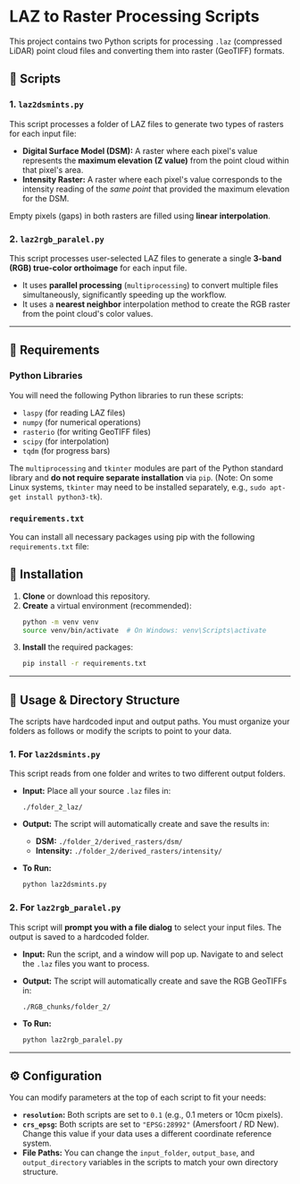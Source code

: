 # LAZ to Raster Processing Scripts

This project contains two Python scripts for processing `.laz` (compressed LiDAR) point cloud files and converting them into raster (GeoTIFF) formats.

## 📜 Scripts

### 1. `laz2dsmints.py`
This script processes a folder of LAZ files to generate two types of rasters for each input file:
* **Digital Surface Model (DSM):** A raster where each pixel's value represents the **maximum elevation (Z value)** from the point cloud within that pixel's area.
* **Intensity Raster:** A raster where each pixel's value corresponds to the intensity reading of the *same point* that provided the maximum elevation for the DSM.

Empty pixels (gaps) in both rasters are filled using **linear interpolation**.

### 2. `laz2rgb_paralel.py`
This script processes user-selected LAZ files to generate a single **3-band (RGB) true-color orthoimage** for each input file.
* It uses **parallel processing** (`multiprocessing`) to convert multiple files simultaneously, significantly speeding up the workflow.
* It uses a **nearest neighbor** interpolation method to create the RGB raster from the point cloud's color values.

---

## 🔧 Requirements

### Python Libraries
You will need the following Python libraries to run these scripts:
* `laspy` (for reading LAZ files)
* `numpy` (for numerical operations)
* `rasterio` (for writing GeoTIFF files)
* `scipy` (for interpolation)
* `tqdm` (for progress bars)

The `multiprocessing` and `tkinter` modules are part of the Python standard library and **do not require separate installation** via `pip`. (Note: On some Linux systems, `tkinter` may need to be installed separately, e.g., `sudo apt-get install python3-tk`).

### `requirements.txt`
You can install all necessary packages using pip with the following `requirements.txt` file:

## 🚀 Installation

1.  **Clone** or download this repository.
2.  **Create** a virtual environment (recommended):
    ```bash
    python -m venv venv
    source venv/bin/activate  # On Windows: venv\Scripts\activate
    ```
3.  **Install** the required packages:
    ```bash
    pip install -r requirements.txt
    ```

---

## 📂 Usage & Directory Structure

The scripts have hardcoded input and output paths. You must organize your folders as follows or modify the scripts to point to your data.

### 1. For `laz2dsmints.py`
This script reads from one folder and writes to two different output folders.

* **Input:** Place all your source `.laz` files in:
    ```
    ./folder_2_laz/
    ```
* **Output:** The script will automatically create and save the results in:
    * **DSM:** `./folder_2/derived_rasters/dsm/`
    * **Intensity:** `./folder_2/derived_rasters/intensity/`

* **To Run:**
    ```bash
    python laz2dsmints.py
    ```

### 2. For `laz2rgb_paralel.py`
This script will **prompt you with a file dialog** to select your input files. The output is saved to a hardcoded folder.

* **Input:** Run the script, and a window will pop up. Navigate to and select the `.laz` files you want to process.
* **Output:** The script will automatically create and save the RGB GeoTIFFs in:
    ```
    ./RGB_chunks/folder_2/
    ```

* **To Run:**
    ```bash
    python laz2rgb_paralel.py
    ```

---

## ⚙️ Configuration

You can modify parameters at the top of each script to fit your needs:

* **`resolution`:** Both scripts are set to `0.1` (e.g., 0.1 meters or 10cm pixels).
* **`crs_epsg`:** Both scripts are set to `"EPSG:28992"` (Amersfoort / RD New). Change this value if your data uses a different coordinate reference system.
* **File Paths:** You can change the `input_folder`, `output_base`, and `output_directory` variables in the scripts to match your own directory structure.
